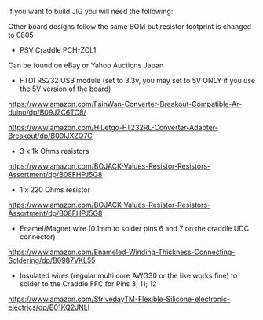 if you want to build JIG you will need the following: 

Other board designs follow the same BOM but resistor footprint is changed to 0805

- PSV Craddle PCH-ZCL1

Can be found on eBay or Yahoo Auctions Japan

- FTDI RS232 USB module (set to 3.3v, you may set to 5V ONLY if you use the 5V version of the board)

https://www.amazon.com/FainWan-Converter-Breakout-Compatible-Ar-duino/dp/B09JZC6TC8/

https://www.amazon.com/HiLetgo-FT232RL-Converter-Adapter-Breakout/dp/B00IJXZQ7C

- 3 x 1k Ohms resistors

https://www.amazon.com/BOJACK-Values-Resistor-Resistors-Assortment/dp/B08FHPJ5G8

- 1 x 220 Ohms resistor

https://www.amazon.com/BOJACK-Values-Resistor-Resistors-Assortment/dp/B08FHPJ5G8

- Enamel/Magnet wire (0.1mm to solder pins 6 and 7 on the craddle UDC connector)

https://www.amazon.com/Enameled-Winding-Thickness-Connecting-Soldering/dp/B0987VKL55

- Insulated wires (regular multi core AWG30 or the like works fine) to solder to the Craddle FFC for Pins 3; 11; 12

https://www.amazon.com/StrivedayTM-Flexible-Silicone-electronic-electrics/dp/B01KQ2JNLI
